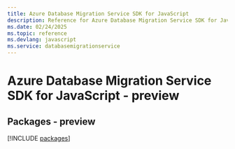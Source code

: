 ```yaml
---
title: Azure Database Migration Service SDK for JavaScript
description: Reference for Azure Database Migration Service SDK for JavaScript
ms.date: 02/24/2025
ms.topic: reference
ms.devlang: javascript
ms.service: databasemigrationservice
---
```

# Azure Database Migration Service SDK for JavaScript - preview
## Packages - preview
[!INCLUDE [packages](database-migration-service-index.md)]